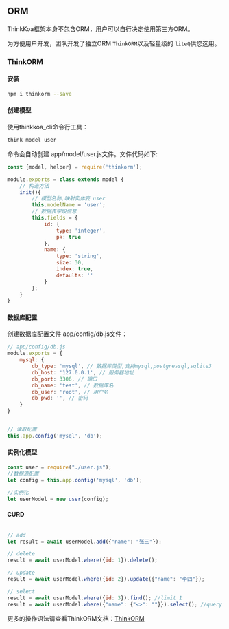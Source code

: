 ## ORM
ThinkKoa框架本身不包含ORM，用户可以自行决定使用第三方ORM。

为方便用户开发，团队开发了独立ORM `ThinkORM`以及轻量级的 `liteQ`供您选用。

### ThinkORM

#### 安装


```bash
npm i thinkorm --save
```

#### 创建模型

使用thinkkoa_cli命令行工具：

```js
think model user
```
命令会自动创建 app/model/user.js文件。文件代码如下:

```js
const {model, helper} = require('thinkorm');

module.exports = class extends model {
    // 构造方法
    init(){
        // 模型名称,映射实体表 user
        this.modelName = 'user';
        // 数据表字段信息
        this.fields = {
            id: {
                type: 'integer',
                pk: true
            },
            name: {
                type: 'string',
                size: 30,
                index: true,
                defaults: ''
            }
        };
    }
}
```

#### 数据库配置

创建数据库配置文件 app/config/db.js文件：

```js
// app/config/db.js
module.exports = {
    mysql: {
        db_type: 'mysql', // 数据库类型,支持mysql,postgressql,sqlite3
        db_host: '127.0.0.1', // 服务器地址
        db_port: 3306, // 端口
        db_name: 'test', // 数据库名
        db_user: 'root', // 用户名
        db_pwd: '', // 密码
    }
}


// 读取配置
this.app.config('mysql', 'db');

```

#### 实例化模型

```js
const user = require("./user.js");
//数据源配置
let config = this.app.config('mysql', 'db');

//实例化
let userModel = new user(config);
```

#### CURD

```js

// add
let result = await userModel.add({"name": "张三"});

// delete
result = await userModel.where({id: 1}).delete();

// update
result = await userModel.where({id: 2}).update({"name": "李四"});

// select 
result = await userModel.where({id: 3}).find(); //limit 1
result = await userModel.where({"name": {"<>": ""}}).select(); //query name is not null


```

更多的操作语法请查看ThinkORM文档：[ThinkORM](/orm/index.jhtml)